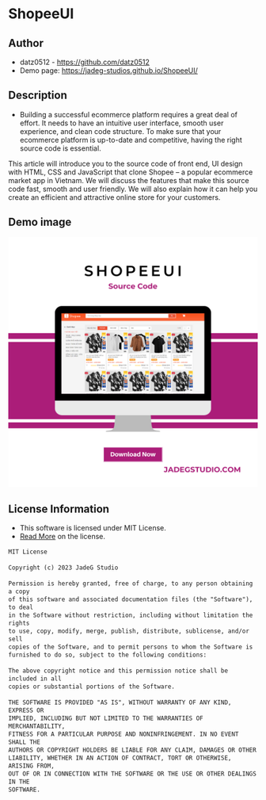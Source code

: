 # ShopeeUI

## Author

* datz0512 - https://github.com/datz0512
* Demo page: https://jadeg-studios.github.io/ShopeeUI/

## Description

* Building a successful ecommerce platform requires a great deal of effort. It needs to have an intuitive user interface, smooth user experience, and clean code structure. To make sure that your ecommerce platform is up-to-date and competitive, having the right source code is essential.

This article will introduce you to the source code of front end, UI design with HTML, CSS and JavaScript that clone Shopee – a popular ecommerce market app in Vietnam. We will discuss the features that make this source code fast, smooth and user friendly. We will also explain how it can help you create an efficient and attractive online store for your customers.



## Demo image
![](mockupshopee.png)



## License Information

* This software is licensed under MIT License.
* [Read More](https://choosealicense.com/licenses/mit/) on the license.


```
MIT License

Copyright (c) 2023 JadeG Studio

Permission is hereby granted, free of charge, to any person obtaining a copy
of this software and associated documentation files (the "Software"), to deal
in the Software without restriction, including without limitation the rights
to use, copy, modify, merge, publish, distribute, sublicense, and/or sell
copies of the Software, and to permit persons to whom the Software is
furnished to do so, subject to the following conditions:

The above copyright notice and this permission notice shall be included in all
copies or substantial portions of the Software.

THE SOFTWARE IS PROVIDED "AS IS", WITHOUT WARRANTY OF ANY KIND, EXPRESS OR
IMPLIED, INCLUDING BUT NOT LIMITED TO THE WARRANTIES OF MERCHANTABILITY,
FITNESS FOR A PARTICULAR PURPOSE AND NONINFRINGEMENT. IN NO EVENT SHALL THE
AUTHORS OR COPYRIGHT HOLDERS BE LIABLE FOR ANY CLAIM, DAMAGES OR OTHER
LIABILITY, WHETHER IN AN ACTION OF CONTRACT, TORT OR OTHERWISE, ARISING FROM,
OUT OF OR IN CONNECTION WITH THE SOFTWARE OR THE USE OR OTHER DEALINGS IN THE
SOFTWARE.
```
